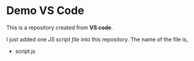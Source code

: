 # Demo VS Code

This is a repository created from **VS code**.

I just added one *JS script file* into this repository. The name of the file is,

+ script.js
